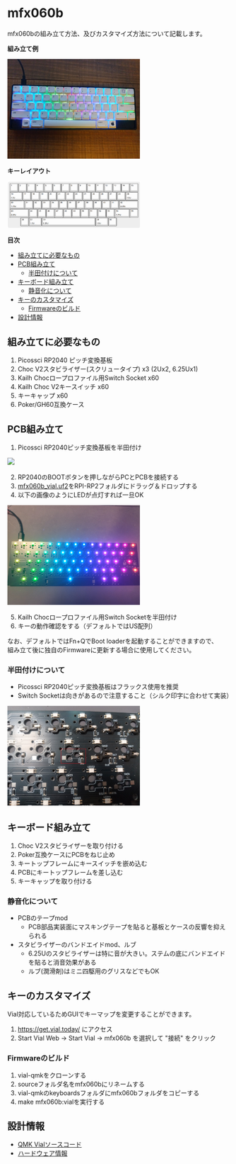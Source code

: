 # mfx060b

mfx060bの組み立て方法、及びカスタマイズ方法について記載します。

**組み立て例**

<img src="./image/build_sample.jpg" width="300">

**キーレイアウト**

<img src="./hardware/mfx060b-layout.png" width="300">

**目次**

- [組み立てに必要なもの](#組み立てに必要なもの)
- [PCB組み立て](#pcb組み立て)
  - [半田付けについて](#半田付けについて)
- [キーボード組み立て](#キーボード組み立て)
  - [静音化について](#静音化について)
- [キーのカスタマイズ](#キーのカスタマイズ)
  - [Firmwareのビルド](#firmwareのビルド)
- [設計情報](#設計情報)

## 組み立てに必要なもの

1. Picossci RP2040 ピッチ変換基板
2. Choc V2スタビライザー(スクリュータイプ) x3 (2Ux2, 6.25Ux1)
3. Kailh Chocロープロファイル用Switch Socket x60
4. Kailh Choc V2キースイッチ x60
5. キーキャップ x60
6. Poker/GH60互換ケース

## PCB組み立て

1. Picossci RP2040ピッチ変換基板を半田付け  
<img src="./image/build_000.jpg" width="300">

2. RP2040のBOOTボタンを押しながらPCとPCBを接続する
3. [mfx060b_vial.uf2](./firmware/)をRPI-RP2フォルダにドラッグ＆ドロップする
4. 以下の画像のようにLEDが点灯すれば一旦OK  
<img src="./image/build_001.jpg" width="300">

5. Kailh Chocロープロファイル用Switch Socketを半田付け
6. キーの動作確認をする（デフォルトではUS配列）

なお、デフォルトではFn+QでBoot loaderを起動することができますので、  
組み立て後に独自のFirmwareに更新する場合に使用してください。

### 半田付けについて

- Picossci RP2040ピッチ変換基板はフラックス使用を推奨
- Switch Socketは向きがあるので注意すること（シルク印字に合わせて実装）

<img src="./image/build_002.jpg" width="300">

## キーボード組み立て

1. Choc V2スタビライザーを取り付ける
2. Poker互換ケースにPCBをねじ止め
3. キートップフレームにキースイッチを嵌め込む
4. PCBにキートップフレームを差し込む
5. キーキャップを取り付ける

### 静音化について

- PCBのテープmod
  - PCB部品実装面にマスキングテープを貼ると基板とケースの反響を抑えられる
- スタビライザーのバンドエイドmod、ルブ
  - 6.25Uのスタビライザーは特に音が大きい。ステムの底にバンドエイドを貼ると消音効果がある
  - ルブ(潤滑剤)はミニ四駆用のグリスなどでもOK

## キーのカスタマイズ

Vial対応しているためGUIでキーマップを変更することができます。

1. https://get.vial.today/ にアクセス
2. Start Vial Web -> Start Vial -> mfx060b を選択して "接続" をクリック

### Firmwareのビルド

1. vial-qmkをクローンする
2. sourceフォルダ名をmfx060bにリネームする
3. vial-qmkのkeyboardsフォルダにmfx060bフォルダをコピーする
4. make mfx060b:vialを実行する

## 設計情報

- [QMK Vialソースコード](./source/)
- [ハードウェア情報](./hardware/)

